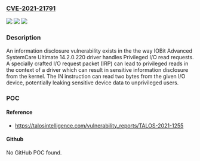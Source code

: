 ### [CVE-2021-21791](https://cve.mitre.org/cgi-bin/cvename.cgi?name=CVE-2021-21791)
![](https://img.shields.io/static/v1?label=Product&message=IOBit&color=blue)
![](https://img.shields.io/static/v1?label=Version&message=n%2Fa&color=blue)
![](https://img.shields.io/static/v1?label=Vulnerability&message=information%20disclosure&color=brighgreen)

### Description

An information disclosure vulnerability exists in the the way IOBit Advanced SystemCare Ultimate 14.2.0.220 driver handles Privileged I/O read requests. A specially crafted I/O request packet (IRP) can lead to privileged reads in the context of a driver which can result in sensitive information disclosure from the kernel. The IN instruction can read two bytes from the given I/O device, potentially leaking sensitive device data to unprivileged users.

### POC

#### Reference
- https://talosintelligence.com/vulnerability_reports/TALOS-2021-1255

#### Github
No GitHub POC found.

